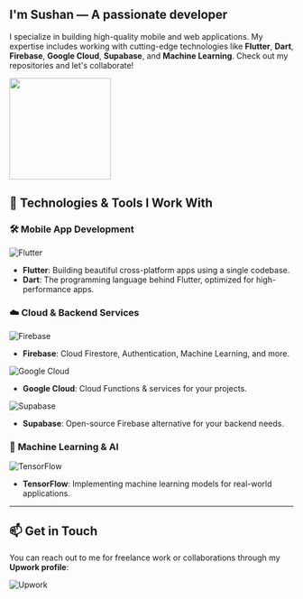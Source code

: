 ## I'm **Sushan** — A passionate developer 

I specialize in building high-quality mobile and web applications. My expertise includes working with cutting-edge technologies like **Flutter**, **Dart**, **Firebase**, **Google Cloud**, **Supabase**, and **Machine Learning**. Check out my repositories and let's collaborate! 


<img src="https://i.postimg.cc/k5brykt5/ezgif-4-4df22ce127.webp"  height="180">


## 🚀 Technologies & Tools I Work With

### 🛠️ **Mobile App Development**

![Flutter](https://img.shields.io/badge/Flutter-02569B?style=flat-square&logo=flutter&logoColor=white)  
- **Flutter**: Building beautiful cross-platform apps using a single codebase.
- **Dart**: The programming language behind Flutter, optimized for high-performance apps.

### ☁️ **Cloud & Backend Services**

![Firebase](https://img.shields.io/badge/Firebase-FFCA28?style=flat-square&logo=firebase&logoColor=black)  
- **Firebase**: Cloud Firestore, Authentication, Machine Learning, and more.

![Google Cloud](https://img.shields.io/badge/Google_Cloud-4285F4?style=flat-square&logo=google-cloud&logoColor=white)  
- **Google Cloud**: Cloud Functions & services for your projects.

![Supabase](https://img.shields.io/badge/Supabase-3ECF8E?style=flat-square&logo=supabase&logoColor=white)  
- **Supabase**: Open-source Firebase alternative for your backend needs.

### 🤖 **Machine Learning & AI**

![TensorFlow](https://img.shields.io/badge/TensorFlow-FF6F00?style=flat-square&logo=tensorflow&logoColor=white)  
- **TensorFlow**: Implementing machine learning models for real-world applications.

---

## 📫 Get in Touch

You can reach out to me for freelance work or collaborations through my **Upwork profile**:

![Upwork](https://img.shields.io/badge/Sushan%20Niroula-5eb939?style=flat-square&logo=upwork&logoColor=white)  

